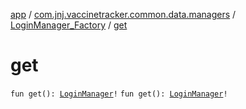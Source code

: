 [app](../../index.md) / [com.jnj.vaccinetracker.common.data.managers](../index.md) / [LoginManager_Factory](index.md) / [get](./get.md)

# get

`fun get(): `[`LoginManager`](../-login-manager/index.md)`!`
`fun get(): `[`LoginManager`](../-login-manager/index.md)`!`